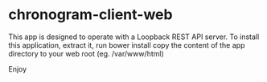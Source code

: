 # chronogram-client-web
This app is designed to operate with a Loopback REST API server.
To install this application, extract it, 
run bower install
copy the content of the app directory to your web root (eg. /var/www/html)

Enjoy
